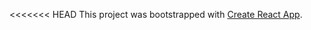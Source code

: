 <<<<<<< HEAD
This project was bootstrapped with [Create React App](https://github.com/facebook/create-react-app).
